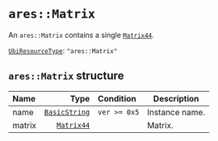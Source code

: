 # `ares::Matrix`

An `ares::Matrix` contains a single [`Matrix44`](../base.md#matrix44-structure).

[`UbiResourceType`](./index.md#ubiresourcetype-string): `"ares::Matrix"`

## `ares::Matrix` structure

| Name | Type | Condition | Description |
| :-- | --: | :-- | --- |
| name | [`BasicString`](../base.md#basicstring-structure) | `ver >= 0x5` | Instance name. |
| matrix | [`Matrix44`](../base.md#matrix44-structure) |  | Matrix. |
